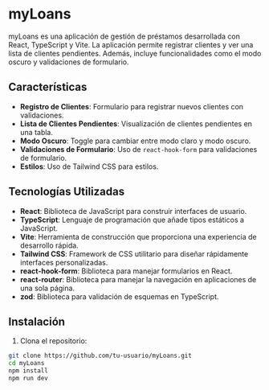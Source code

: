 # myLoans

myLoans es una aplicación de gestión de préstamos desarrollada con React, TypeScript y Vite. La aplicación permite registrar clientes y ver una lista de clientes pendientes. Además, incluye funcionalidades como el modo oscuro y validaciones de formulario.

## Características

- **Registro de Clientes**: Formulario para registrar nuevos clientes con validaciones.
- **Lista de Clientes Pendientes**: Visualización de clientes pendientes en una tabla.
- **Modo Oscuro**: Toggle para cambiar entre modo claro y modo oscuro.
- **Validaciones de Formulario**: Uso de `react-hook-form` para validaciones de formulario.
- **Estilos**: Uso de Tailwind CSS para estilos.

## Tecnologías Utilizadas

- **React**: Biblioteca de JavaScript para construir interfaces de usuario.
- **TypeScript**: Lenguaje de programación que añade tipos estáticos a JavaScript.
- **Vite**: Herramienta de construcción que proporciona una experiencia de desarrollo rápida.
- **Tailwind CSS**: Framework de CSS utilitario para diseñar rápidamente interfaces personalizadas.
- **react-hook-form**: Biblioteca para manejar formularios en React.
- **react-router**: Biblioteca para manejar la navegación en aplicaciones de una sola página.
- **zod**: Biblioteca para validación de esquemas en TypeScript.

## Instalación

1. Clona el repositorio:

```bash
git clone https://github.com/tu-usuario/myLoans.git
cd myLoans
npm install
npm run dev
